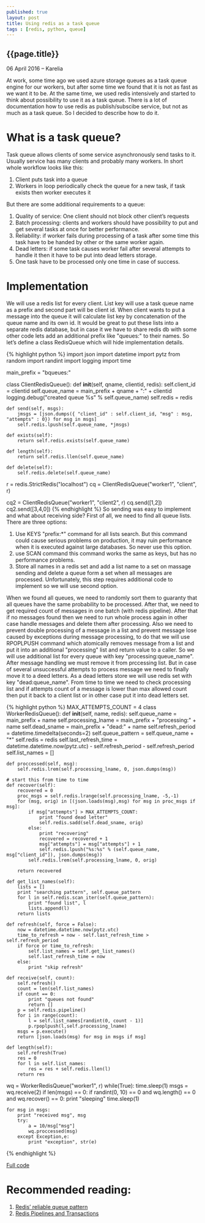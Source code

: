 ```yaml
--- 
published: true 
layout: post 
title: Using redis as a task queue 
tags : [redis, python, queue] 
--- 
```

 
 
## {{page.title}} 
 
 
 
 
<p class="meta">06 April 2016 &#8211; Karelia</p> 
 

At work, some time ago we used azure storage queues as a task queue engine for our workers, but after some time we found that it is not as fast as we want it to be. At the same time, we used redis intensively and started to think about possibility to use it as a task queue. There is a lot of documentation how to use redis as publish/subscibe service, but not as much as a task queue. 
So I decided to describe how to do it.  
 
# What is a task queue? 
Task queue allows clients of some service asynchronously send tasks to it. Usually service has many clients and probably many workers. In short whole workflow looks like this:

1. Client puts task into a queue
2. Workers in loop periodically check the queue for a new task, if task exists then worker executes it

But there are some additional requirements to a queue:

1. Quality of service: One client should not block other client’s requests
2. Batch processing: clients and workers should have possibility to put and get several tasks at once for better performance.
3. Reliability: if worker fails during processing of a task after some time this task have to be handed by other or the same worker again.
4. Dead letters: if some task causes worker fail after several attempts to handle it then it have to be put into dead letters storage.
5. One task have to be processed only one time in case of success. 

# Implementation
We will use a redis list for every client. List key will use a task queue name as a prefix and second part will be client id. When client wants to put a message into the queue it will calculate list key by concatenation of the queue name and its own id. It would be great to put these lists into a separate redis database, but in case it we have to share redis db with some other code lets add an additional prefix like "queues:" to their names. So let’s define a class RedisQueue which will hide implementation details.

{% highlight python %} 
import json
import datetime
import pytz
from random import randint
import logging
import time

main_prefix = "bqueues:"

class ClientRedisQueue():
    def __init__(self, qname, clientid, redis):
        self.client_id = clientid
        self.queue_name = main_prefix + qname + ":" + clientid
        logging.debug("created queue %s" % self.queue_name)
        self.redis = redis

    def send(self, msgs):
        jmsgs = [json.dumps({ "client_id" : self.client_id, "msg" : msg, "attempts" : 0}) for msg in msgs]
        self.redis.lpush(self.queue_name, *jmsgs)

    def exists(self):
        return self.redis.exists(self.queue_name)

    def length(self):
        return self.redis.llen(self.queue_name) 

    def delete(self):
        self.redis.delete(self.queue_name)

r = redis.StrictRedis("localhost")
cq = ClientRedisQueue("worker1", "client", r)

cq2 = ClientRedisQueue("worker1", "client2", r)
cq.send([1,2])
cq2.send([3,4,0])
{% endhighlight %} 
So sending was easy to implement and what about receiving side?
First of all, we need to find all queue lists. There are three options:


1. Use KEYS "prefix:*" command for all lists search. But this command could cause serious problems on production, it may ruin performance when it is executed against large databases. So never use this option.
2. use SCAN command this command works the same as keys, but has no performance problems.
3. Store all names in a redis set and add a list name to a set on massage sending and delete a queue form a set when all messages are processed. Unfortunately, this step requires additional code to implement so we will use second option.

When we found all queues, we need to randomly sort them to guaranty that all queues have the same probability to be processed. After that, we need to get required count of messages in one batch (with redis pipeline). After that if no messages found then we need to run whole process again in other case handle messages and delete them after processing. Also we need to prevent double processing of a message in a list and prevent message lose caused by exceptions during message processing, to do that we will use RPOPLPUSH command which atomically removes message from a list and put it into an additional "processing" list and return value to a caller. So we will use additional list for every queue with key "processing:queue_name". After message handling we must remove it from prccessing list. But in case of several unsuccessful attempts to process message we need to finally move it to a deed letters. As a dead letters store we will use redis set with key "dead:queue_name". From time to time we need to check processing list and if attempts count of a message is lower than max allowed count then put it back to a client list or in other case put it into dead letters set.

{% highlight python %} 
MAX_ATTEMPTS_COUNT = 4
class WorkerRedisQueue():
    def __init__(self, name, redis):
        self.queue_name = main_prefix + name
        self.processing_lname = main_prefix + "processing:" + name
        self.dead_sname = main_prefix + "dead:" + name
        self.refresh_period = datetime.timedelta(seconds=2)
        self.queue_pattern = self.queue_name + "*"
        self.redis = redis
        self.last_refresh_time = datetime.datetime.now(pytz.utc) - self.refresh_period - self.refresh_period
        self.list_names = []

    def proccessed(self, msg):
        self.redis.lrem(self.processing_lname, 0, json.dumps(msg))

    # start this from time to time
    def recover(self):
        recovered = 0
        proc_msgs = self.redis.lrange(self.processing_lname, -5,-1)
        for (msg, orig) in [(json.loads(msg),msg) for msg in proc_msgs if msg]:
            if msg["attempts"] > MAX_ATTEMPTS_COUNT:
                print "found dead letter"
                self.redis.sadd(self.dead_sname, orig)
            else:
                print "recovering"
                recovered = recovered + 1
                msg["attempts"] = msg["attempts"] + 1
                self.redis.lpush("%s:%s" % (self.queue_name, msg["client_id"]), json.dumps(msg))
            self.redis.lrem(self.processing_lname, 0, orig)

        return recovered

    def get_list_names(self):
        lists = []
        print "searching pattern", self.queue_pattern
        for l in self.redis.scan_iter(self.queue_pattern):
            print "found list", l
            lists.append(l)
        return lists

    def refresh(self, force = False):
        now = datetime.datetime.now(pytz.utc)
        time_to_refresh = now - self.last_refresh_time > self.refresh_period
        if force or time_to_refresh:
            self.list_names = self.get_list_names()
            self.last_refresh_time = now
        else:
            print "skip refresh"

    def receive(self, count):
        self.refresh()
        count = len(self.list_names)
        if count == 0:
            print "queues not found"
            return []
        p = self.redis.pipeline()
        for i in range(count):
            l = self.list_names[randint(0, count - 1)]
            p.rpoplpush(l,self.processing_lname)
        msgs = p.execute()
        return [json.loads(msg) for msg in msgs if msg]

    def length(self):
        self.refresh(True)
        res = 0
        for l in self.list_names:
            res = res + self.redis.llen(l)
        return res

wq = WorkerRedisQueue("worker1", r)
while(True):
    time.sleep(1)
    msgs = wq.receive(2)
    if len(msgs) == 0:
        if randint(0, 10) == 0 and wq.length() == 0 and wq.recover() == 0:
            print "sleeping"
            time.sleep(1)
            
    for msg in msgs:
        print "received msg", msg
        try:
            a = 10/msg["msg"]
            wq.proccessed(msg)
        except Exception,e: 
            print "exception", str(e)   

{% endhighlight %} 

[Full code](https://gist.github.com/hodzanassredin/d014d36ef9296c3343afcc4609c7b2fa)

# Recommended reading: 
1. [Redis’ reliable queue pattern](https://danielkokott.wordpress.com/2015/02/14/redis-reliable-queue-pattern/) 
2. [Redis Pipelines and Transactions](http://www.terminalstate.net/2011/05/redis-pipelines-and-transactions.html)
